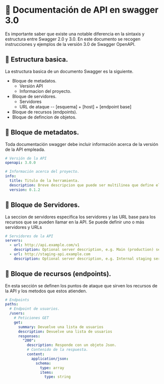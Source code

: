 # 📌 Documentación de API en swagger 3.0
Es importante saber que existe una notable diferencia en la sintaxis y estructura entre Swagger 2.0 y 3.0. En este documento se recogen instrucciones y ejemplos de la versión 3.0 de Swagger OpenAPI.

## 📍 Estructura basica.
La estructura basica de un documento Swagger es la siguiente.
- Bloque de metadatos.
  - Versión API
  - Informacion del proyecto.
- Bloque de servidores.
  - Servidores
  - URL de ataque -- [esquema] + [host] + [endpoint base]
- Bloque de recursos (endpoints).
- Bloque de defincion de objetos.


## 📍 Bloque de metadatos.
Toda documentación swagger debe incluir información acerca de la versión de la API empleada.
```yaml
# Versión de la API
openapi: 3.0.0

# Información acerca del proyecto.
info:
  title: Titulo de la herramienta.
  description: Breve descripcion que puede ser multilinea que define el proyetco.
  version: 0.1.2
```

## 📍 Bloque de Servidores.
La seccion de servidores especifica los servidores y las URL base para los recursos que se pueden llamar en la API. Se puede definir uno o más servidores y URLs
```yaml
# Servidores de la API
servers:
  - url: http://api.example.com/v1
    description: Optional server description, e.g. Main (production) server
  - url: http://staging-api.example.com
    description: Optional server description, e.g. Internal staging server for testing
```

## 📍 Bloque de recursos (endpoints).
En esta sección se definen los puntos de ataque que sirven los recursos de la API y los metodos que estos atienden.
```yaml
# Endpoints
paths:
  # Endpoint de usuarios.
  /users:
    # Peticiones GET
    get:
      summary: Devuelve una lista de usuarios
      description: Devuelve una lista de usuarios
      responses:
        "200":
          description: Responde con un objeto Json.
          # Contenido de la respuesta.
          content:
            application/json:
              schema:
                type: array
                items:
                  type: string
```
